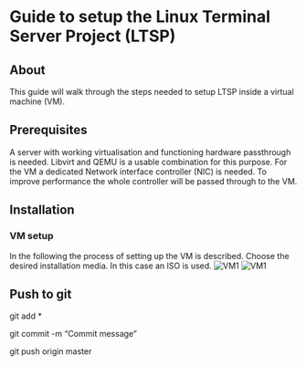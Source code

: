 # Guide to setup the Linux Terminal Server Project (LTSP)
## About
This guide will walk through the steps needed to setup LTSP inside a virtual machine (VM).

## Prerequisites
A server with working virtualisation and functioning hardware passthrough is needed. Libvirt and QEMU is a usable combination for this purpose. 
For the VM a dedicated Network interface controller (NIC) is needed. To improve performance the whole controller will be passed through to the VM.

## Installation
### VM setup
In the following the process of setting up the VM is described. 
Choose the desired installation media. In this case an ISO is used.
![VM1](https://durok.tech/gitea/durok/LTSP/raw/branch/master/src/common/images/VM1.png)
![VM1](https://durok.tech/gitea/durok/LTSP/raw/branch/master/src/common/images/VM2.png)


## Push to git
git add *

git commit -m “Commit message”

git push origin master
